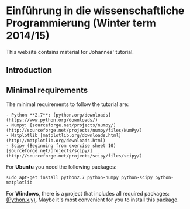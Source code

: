 Einführung in die wissenschaftliche Programmierung (Winter term 2014/15)
========================================================================

This website contains material for Johannes' tutorial.


Introduction
------------

Minimal requirements
--------------------

The minimal requirements to follow the tutorial are:

    - Python **2.7**: [python.org/downloads](https://www.python.org/downloads/)
    - Numpy: [sourceforge.net/projects/numpy/](http://sourceforge.net/projects/numpy/files/NumPy/)
    - Matplotlib [matplotlib.org/downloads.html](http://matplotlib.org/downloads.html)
    - Scipy (Beginning from exercise sheet 10) [sourceforge.net/projects/scipy/](http://sourceforge.net/projects/scipy/files/scipy/)

For **Ubuntu** you need the following packages:

```
sudo apt-get install python2.7 python-numpy python-scipy python-matplotlib
```

For **Windows**, there is a project that includes all required packages: [(Python,x,y)](https://code.google.com/p/pythonxy/). Maybe it's most convenient for you to install this package.

